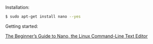 Installation: 

```bash
$ sudo apt-get install nano --yes
```

Getting started:

[The Beginner’s Guide to Nano, the Linux Command-Line Text Editor](http://www.howtogeek.com/howto/42980/the-beginners-guide-to-nano-the-linux-command-line-text-editor/)
